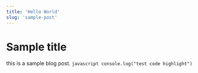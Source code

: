 ```yaml
---
title: 'Hello World'
slug: 'sample-post'
---
```

# Sample title 
this is a sample blog post. 
``javascript console.log("test code highlight") ``